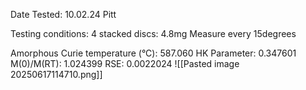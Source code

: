 Date Tested: 10.02.24 Pitt

Testing conditions:
4 stacked discs: 4.8mg
Measure every 15degrees

Amorphous Curie temperature (°C): 587.060
HK Parameter: 0.347601
M(0)/M(RT): 1.024399
RSE: 0.0022024
![[Pasted image 20250617114710.png]]